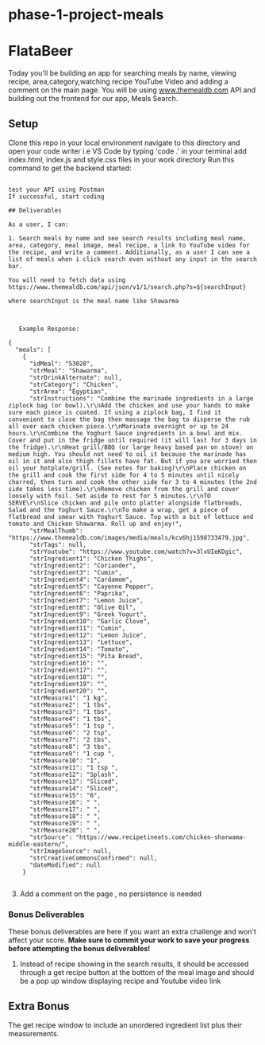 # phase-1-project-meals
# FlataBeer

Today you'll be building an app for searching meals by name, viewing recipe, area,category,watching recipe YouTube Video and adding a comment on the main page. You will be using
www.themealdb.com API and building out the frontend for our app, Meals Search.



## Setup
Clone this repo in your local environment 
navigate to this directory and open your code writer i.e VS Code by typing 'code .' in your terminal
add index.html, index.js and style.css files in your work directory 
Run this command to get the backend started:

```console

test your API using Postman 
If successful, start coding 

## Deliverables

As a user, I can:

1. Search meals by name and see search results including meal name, area, category, meal image, meal recipe, a link to YouTube video for the recipe, and write a comment. Additionally, as a user I can see a list of meals when i click search even without any input in the search bar.

You will need to fetch data using 
https://www.themealdb.com/api/json/v1/1/search.php?s=${searchInput}

where searchInput is the meal name like Shawarma



   Example Response:
   
{
  "meals": [
    {
      "idMeal": "53028",
      "strMeal": "Shawarma",
      "strDrinkAlternate": null,
      "strCategory": "Chicken",
      "strArea": "Egyptian",
      "strInstructions": "Combine the marinade ingredients in a large ziplock bag (or bowl).\r\nAdd the chicken and use your hands to make sure each piece is coated. If using a ziplock bag, I find it convenient to close the bag then massage the bag to disperse the rub all over each chicken piece.\r\nMarinate overnight or up to 24 hours.\r\nCombine the Yoghurt Sauce ingredients in a bowl and mix. Cover and put in the fridge until required (it will last for 3 days in the fridge).\r\nHeat grill/BBQ (or large heavy based pan on stove) on medium high. You should not need to oil it because the marinade has oil in it and also thigh fillets have fat. But if you are worried then oil your hotplate/grill. (See notes for baking)\r\nPlace chicken on the grill and cook the first side for 4 to 5 minutes until nicely charred, then turn and cook the other side for 3 to 4 minutes (the 2nd side takes less time).\r\nRemove chicken from the grill and cover loosely with foil. Set aside to rest for 5 minutes.\r\nTO SERVE\r\nSlice chicken and pile onto platter alongside flatbreads, Salad and the Yoghurt Sauce.\r\nTo make a wrap, get a piece of flatbread and smear with Yoghurt Sauce. Top with a bit of lettuce and tomato and Chicken Shawarma. Roll up and enjoy!",
      "strMealThumb": "https://www.themealdb.com/images/media/meals/kcv6hj1598733479.jpg",
      "strTags": null,
      "strYoutube": "https://www.youtube.com/watch?v=3lxUIeKDgic",
      "strIngredient1": "Chicken Thighs",
      "strIngredient2": "Coriander",
      "strIngredient3": "Cumin",
      "strIngredient4": "Cardamom",
      "strIngredient5": "Cayenne Pepper",
      "strIngredient6": "Paprika",
      "strIngredient7": "Lemon Juice",
      "strIngredient8": "Olive Oil",
      "strIngredient9": "Greek Yogurt",
      "strIngredient10": "Garlic Clove",
      "strIngredient11": "Cumin",
      "strIngredient12": "Lemon Juice",
      "strIngredient13": "Lettuce",
      "strIngredient14": "Tomato",
      "strIngredient15": "Pita Bread",
      "strIngredient16": "",
      "strIngredient17": "",
      "strIngredient18": "",
      "strIngredient19": "",
      "strIngredient20": "",
      "strMeasure1": "1 kg",
      "strMeasure2": "1 tbs",
      "strMeasure3": "1 tbs",
      "strMeasure4": "1 tbs",
      "strMeasure5": "1 tsp ",
      "strMeasure6": "2 tsp",
      "strMeasure7": "2 tbs",
      "strMeasure8": "3 tbs",
      "strMeasure9": "1 cup ",
      "strMeasure10": "1",
      "strMeasure11": "1 tsp ",
      "strMeasure12": "Splash",
      "strMeasure13": "Sliced",
      "strMeasure14": "Sliced",
      "strMeasure15": "6",
      "strMeasure16": " ",
      "strMeasure17": " ",
      "strMeasure18": " ",
      "strMeasure19": " ",
      "strMeasure20": " ",
      "strSource": "https://www.recipetineats.com/chicken-sharwama-middle-eastern/",
      "strImageSource": null,
      "strCreativeCommonsConfirmed": null,
      "dateModified": null
    }
     
   ```



3. Add a comment on the page , no persistence is needed

### Bonus Deliverables

These bonus deliverables are here if you want an extra challenge and won't
affect your score. **Make sure to commit your work to save your progress before
attempting the bonus deliverables!**

1. Instead of recipe showing in the search results, it should be accessed through a get recipe button at the bottom of the meal image and should be a pop up window displaying recipe and Youtube video link


## Extra Bonus
The get recipe window to include an unordered ingredient list plus their measurements.

    


